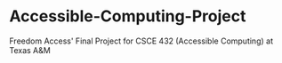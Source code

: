# Accessible-Computing-Project
Freedom Access' Final Project for CSCE 432 (Accessible Computing) at Texas A&amp;M
